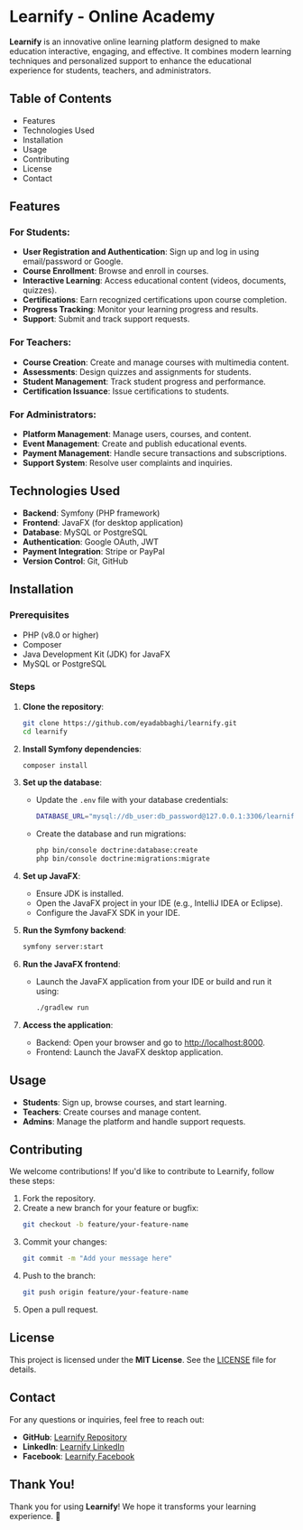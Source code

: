 # Learnify - Online Academy

**Learnify** is an innovative online learning platform designed to make education interactive, engaging, and effective. It combines modern learning techniques and personalized support to enhance the educational experience for students, teachers, and administrators.

## Table of Contents
- Features
- Technologies Used
- Installation
- Usage
- Contributing
- License
- Contact

## Features

### For Students:
- **User Registration and Authentication**: Sign up and log in using email/password or Google.
- **Course Enrollment**: Browse and enroll in courses.
- **Interactive Learning**: Access educational content (videos, documents, quizzes).
- **Certifications**: Earn recognized certifications upon course completion.
- **Progress Tracking**: Monitor your learning progress and results.
- **Support**: Submit and track support requests.

### For Teachers:
- **Course Creation**: Create and manage courses with multimedia content.
- **Assessments**: Design quizzes and assignments for students.
- **Student Management**: Track student progress and performance.
- **Certification Issuance**: Issue certifications to students.

### For Administrators:
- **Platform Management**: Manage users, courses, and content.
- **Event Management**: Create and publish educational events.
- **Payment Management**: Handle secure transactions and subscriptions.
- **Support System**: Resolve user complaints and inquiries.

## Technologies Used
- **Backend**: Symfony (PHP framework)
- **Frontend**: JavaFX (for desktop application)
- **Database**: MySQL or PostgreSQL
- **Authentication**: Google OAuth, JWT
- **Payment Integration**: Stripe or PayPal
- **Version Control**: Git, GitHub

## Installation

### Prerequisites
- PHP (v8.0 or higher)
- Composer
- Java Development Kit (JDK) for JavaFX
- MySQL or PostgreSQL

### Steps
1. **Clone the repository**:
    ```bash
    git clone https://github.com/eyadabbaghi/learnify.git
    cd learnify
    ```
2. **Install Symfony dependencies**:
    ```bash
    composer install
    ```
3. **Set up the database**:
    - Update the `.env` file with your database credentials:
        ```bash
        DATABASE_URL="mysql://db_user:db_password@127.0.0.1:3306/learnify"
        ```
    - Create the database and run migrations:
        ```bash
        php bin/console doctrine:database:create
        php bin/console doctrine:migrations:migrate
        ```
4. **Set up JavaFX**:
    - Ensure JDK is installed.
    - Open the JavaFX project in your IDE (e.g., IntelliJ IDEA or Eclipse).
    - Configure the JavaFX SDK in your IDE.

5. **Run the Symfony backend**:
    ```bash
    symfony server:start
    ```

6. **Run the JavaFX frontend**:
    - Launch the JavaFX application from your IDE or build and run it using:
        ```bash
        ./gradlew run
        ```

7. **Access the application**:
    - Backend: Open your browser and go to [http://localhost:8000](http://localhost:8000).
    - Frontend: Launch the JavaFX desktop application.

## Usage
- **Students**: Sign up, browse courses, and start learning.
- **Teachers**: Create courses and manage content.
- **Admins**: Manage the platform and handle support requests.

## Contributing
We welcome contributions! If you'd like to contribute to Learnify, follow these steps:
1. Fork the repository.
2. Create a new branch for your feature or bugfix:
    ```bash
    git checkout -b feature/your-feature-name
    ```
3. Commit your changes:
    ```bash
    git commit -m "Add your message here"
    ```
4. Push to the branch:
    ```bash
    git push origin feature/your-feature-name
    ```
5. Open a pull request.

## License
This project is licensed under the **MIT License**. See the [LICENSE](LICENSE) file for details.

## Contact
For any questions or inquiries, feel free to reach out:
- **GitHub**: [Learnify Repository](https://github.com/eyadabbaghi/learnify.git)
- **LinkedIn**: [Learnify LinkedIn](www.linkedin.com/in/learnify-learnify-8840bb34a)
- **Facebook**: [Learnify Facebook](https://www.facebook.com/share/15davzQ2NR/)

## Thank You!
Thank you for using **Learnify**! We hope it transforms your learning experience. 🚀
